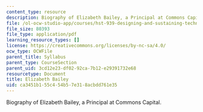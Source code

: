```yaml
---
content_type: resource
description: Biography of Elizabeth Bailey, a Principal at Commons Capital.
file: /ol-ocw-studio-app/courses/hst-939-designing-and-sustaining-technology-innovation-for-global-health-practice-spring-2008/ca3451b155c454b57e318acbdd761e35_elizabeth_bio.pdf
file_size: 80393
file_type: application/pdf
learning_resource_types: []
license: https://creativecommons.org/licenses/by-nc-sa/4.0/
ocw_type: OCWFile
parent_title: Syllabus
parent_type: CourseSection
parent_uid: 3cd12e23-df02-92ca-7b12-e29391732e68
resourcetype: Document
title: Elizabeth Bailey
uid: ca3451b1-55c4-54b5-7e31-8acbdd761e35
---
```

Biography of Elizabeth Bailey, a Principal at Commons Capital.